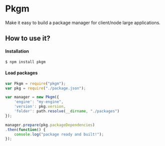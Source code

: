 # Pkgm

Make it easy to build a package manager for client/node large applications.

## How to use it?

#### Installation

```
$ npm install pkgm
```

#### Load packages

```js
var Pkgm = require("pkgm");
var pkg = require("./package.json");

var manager = new Pkgm({
    'engine': "my-engine",
    'version': pkg.version,
    'folder': path.resolve(__dirname, "./packages")
});

manager.prepare(pkg.packageDependencies)
.then(function() {
    console.log("package ready and built!");
});
```

